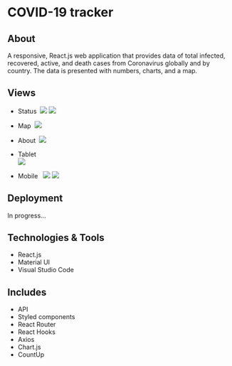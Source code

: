 # COVID-19 tracker

## About 

A responsive, React.js web application that provides data of total infected, recovered, active, and death cases from Coronavirus globally and by country. 
The data is presented with numbers, charts, and a map.

## Views

- Status&nbsp;
![](git-images/1.PNG)
![](git-images/2.PNG)

- Map&nbsp;
![](git-images/3.PNG) 

- About&nbsp;
![](git-images/4.PNG)

- Tablet&nbsp;  
![](git-images/5.PNG)

- Mobile
&nbsp;
![](git-images/6.PNG)
![](git-images/7.PNG)

## Deployment
In progress...

## Technologies & Tools

- React.js
- Material UI
- Visual Studio Code

## Includes

- API 
- Styled components
- React Router
- React Hooks
- Axios
- Chart.js
- CountUp

